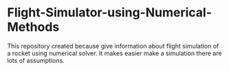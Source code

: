 # Flight-Simulator-using-Numerical-Methods
This repository created because give information about flight simulation of a rocket using numerical solver. It makes easier make a simulation there are lots of assumptions.
